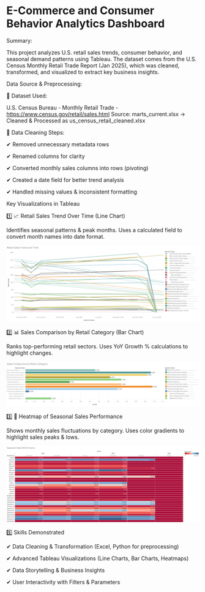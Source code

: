 # E-Commerce and Consumer Behavior Analytics Dashboard

Summary:

This project analyzes U.S. retail sales trends, consumer behavior, and seasonal demand patterns using Tableau.
The dataset comes from the U.S. Census Monthly Retail Trade Report (Jan 2025), which was cleaned, transformed, and visualized to extract key business insights.

Data Source & Preprocessing:

📌 Dataset Used: 

U.S. Census Bureau - Monthly Retail Trade - https://www.census.gov/retail/sales.html
Source: marts_current.xlsx → Cleaned & Processed as us_census_retail_cleaned.xlsx

📌 Data Cleaning Steps:

✔ Removed unnecessary metadata rows

✔ Renamed columns for clarity

✔ Converted monthly sales columns into rows (pivoting)

✔ Created a date field for better trend analysis

✔ Handled missing values & inconsistent formatting

Key Visualizations in Tableau

1️⃣ 📈 Retail Sales Trend Over Time (Line Chart)

Identifies seasonal patterns & peak months.
Uses a calculated field to convert month names into date format.

![Alt text](Sheet%201.png)


2️⃣ 📊 Sales Comparison by Retail Category (Bar Chart)

Ranks top-performing retail sectors.
Uses YoY Growth % calculations to highlight changes.

![Alt text](Sheet%202.png)

3️⃣ 🎨 Heatmap of Seasonal Sales Performance

Shows monthly sales fluctuations by category.
Uses color gradients to highlight sales peaks & lows.

![Alt text](Sheet%204.png)

5️⃣ Skills Demonstrated

✔ Data Cleaning & Transformation (Excel, Python for preprocessing)

✔ Advanced Tableau Visualizations (Line Charts, Bar Charts, Heatmaps)

✔ Data Storytelling & Business Insights

✔ User Interactivity with Filters & Parameters
